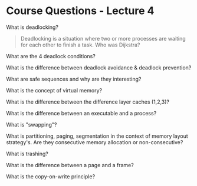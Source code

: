 # Course Questions - Lecture 4

What is deadlocking?
> Deadlocking is a situation where two or more processes are waiting for each other to finish a task.
Who was Dijkstra?
>
What are the 4 deadlock conditions?
>
What is the difference between deadlock avoidance & deadlock prevention?
>
What are safe sequences and why are they interesting?
>
What is the concept of virtual memory?
>
What is the difference between the difference layer caches (1,2,3)?
>
What is the difference between an executable and a process?
>
What is "swapping"?
>
What is partitioning, paging, segmentation in the context of memory layout strategy's. Are they consecutive memory allocation or non-consecutive?
>
What is trashing?
>
What is the difference between a page and a frame?
>
What is the copy-on-write principle?
>
